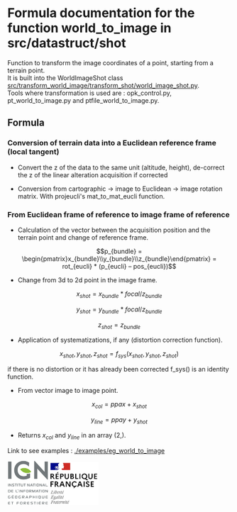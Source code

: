 # Formula documentation for the function world_to_image in src/datastruct/shot

Function to transform the image coordinates of a point, starting from a terrain point.  
It is built into the WorldImageShot class [src/transform_world_image/transform_shot/world_image_shot.py](../../src/transform_world_image/transform_shot/world_image_shot.py).  
Tools where transformation is used are : opk_control.py, pt_world_to_image.py and ptfile_world_to_image.py.

## Formula

### Conversion of terrain data into a Euclidean reference frame (local tangent)

* Convert the z of the data to the same unit (altitude, height), de-correct the z of the linear alteration acquisition if corrected

* Conversion from cartographic -> image to Euclidean -> image rotation matrix. With projeucli's mat_to_mat_eucli function.

### From Euclidean frame of reference to image frame of reference

* Calculation of the vector between the acquisition position and the terrain point and change of reference frame.
```math
p_{bundle} = \begin{pmatrix}x_{bundle}\\y_{bundle}\\z_{bundle}\end{pmatrix} = rot_{eucli} * (p_{eucli} – pos_{eucli})
```

* Change from 3d to 2d point in the image frame.
```math
x_{shot} = x_{bundle} * focal / z_{bundle}
```
```math
y_{shot} = y_{bundle} * focal / z_{bundle}
```
```math
z_{shot} = z_{bundle}
```


* Application of systematizations, if any (distortion correction function).
```math
x_{shot}, y_{shot}, z_{shot} = f_{sys}(x_{shot}, y_{shot}, z_{shot})
```
if there is no distortion or it has already been corrected f_sys() is an identity function.

* From vector image to image point.
```math
x_{col} = ppax + x_{shot}
```
```math
y_{line} = ppay + y_{shot}
```

* Returns $x_{col}$ and $y_{line}$ in an array (2,).

Link to see examples : [./examples/eg_world_to_image](../../examples/eg_world_to_image.py)

![logo ign](../image/logo_ign.png) ![logo fr](../image/Republique_Francaise_Logo.png)